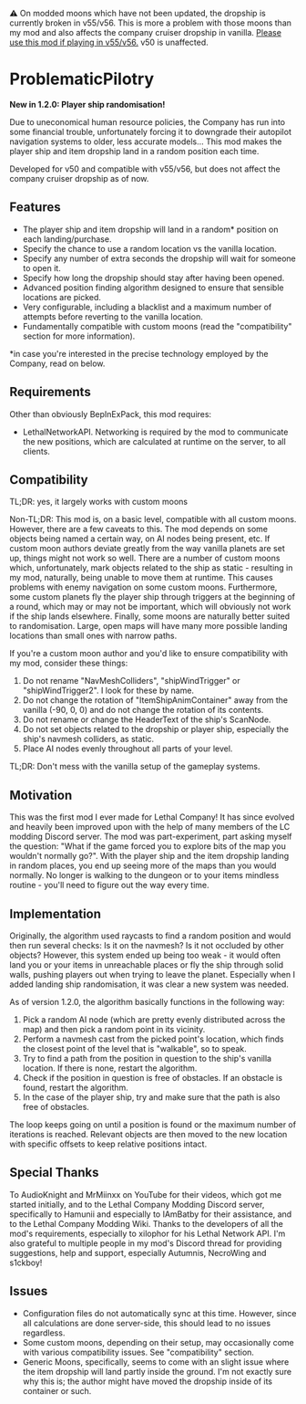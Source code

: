 ⚠️ On modded moons which have not been updated, the dropship is currently broken in v55/v56. This is more a problem with those moons than my mod and also affects the company cruiser dropship in vanilla. [Please use this mod if playing in v55/v56.](https://thunderstore.io/c/lethal-company/p/DiFFoZ/CompanyCruiserFix/) v50 is unaffected.

# ProblematicPilotry

**New in 1.2.0: Player ship randomisation!**

Due to uneconomical human resource policies, the Company has run into some financial trouble, unfortunately forcing it to downgrade their autopilot navigation systems to older, less accurate models... This mod makes the player ship and item dropship land in a random position each time.

Developed for v50 and compatible with v55/v56, but does not affect the company cruiser dropship as of now.

## Features
- The player ship and item dropship will land in a random* position on each landing/purchase.
- Specify the chance to use a random location vs the vanilla location.
- Specify any number of extra seconds the dropship will wait for someone to open it.
- Specify how long the dropship should stay after having been opened.
- Advanced position finding algorithm designed to ensure that sensible locations are picked.
- Very configurable, including a blacklist and a maximum number of attempts before reverting to the vanilla location.
- Fundamentally compatible with custom moons (read the "compatibility" section for more information).

*in case you're interested in the precise technology employed by the Company, read on below.

## Requirements

Other than obviously BepInExPack, this mod requires:
- LethalNetworkAPI. Networking is required by the mod to communicate the new positions, which are calculated at runtime on the server, to all clients.

## Compatibility

TL;DR: yes, it largely works with custom moons

Non-TL;DR:
This mod is, on a basic level, compatible with all custom moons. However, there are a few caveats to this. The mod depends on some objects being named a certain way, on AI nodes being present, etc. If custom moon authors deviate greatly from the way vanilla planets are set up, things might not work so well. There are a number of custom moons which, unfortunately, mark objects related to the ship as static - resulting in my mod, naturally, being unable to move them at runtime. This causes problems with enemy navigation on some custom moons. Furthermore, some custom planets fly the player ship through triggers at the beginning of a round, which may or may not be important, which will obviously not work if the ship lands elsewhere. Finally, some moons are naturally better suited to randomisation. Large, open maps will have many more possible landing locations than small ones with narrow paths.

If you're a custom moon author and you'd like to ensure compatibility with my mod, consider these things:
1. Do not rename "NavMeshColliders", "shipWindTrigger" or "shipWindTrigger2". I look for these by name.
2. Do not change the rotation of "ItemShipAnimContainer" away from the vanilla (-90, 0, 0) and do not change the rotation of its contents.
3. Do not rename or change the HeaderText of the ship's ScanNode.
4. Do not set objects related to the dropship or player ship, especially the ship's navmesh colliders, as static.
5. Place AI nodes evenly throughout all parts of your level.

TL;DR: Don't mess with the vanilla setup of the gameplay systems.


## Motivation

This was the first mod I ever made for Lethal Company! It has since evolved and heavily been improved upon with the help of many members of the LC modding Discord server.
The mod was part-experiment, part asking myself the question: "What if the game forced you to explore bits of the map you wouldn't normally go?". With the player ship and the item dropship landing in random places, you end up seeing more of the maps than you would normally. No longer is walking to the dungeon or to your items mindless routine - you'll need to figure out the way every time.

## Implementation

Originally, the algorithm used raycasts to find a random position and would then run several checks: Is it on the navmesh? Is it not occluded by other objects? However, this system ended up being too weak - it would often land you or your items in unreachable places or fly the ship through solid walls, pushing players out when trying to leave the planet. Especially when I added landing ship randomisation, it was clear a new system was needed.

As of version 1.2.0, the algorithm basically functions in the following way:

1. Pick a random AI node (which are pretty evenly distributed across the map) and then pick a random point in its vicinity.
2. Perform a navmesh cast from the picked point's location, which finds the closest point of the level that is "walkable", so to speak.
3. Try to find a path from the position in question to the ship's vanilla location. If there is none, restart the algorithm.
4. Check if the position in question is free of obstacles. If an obstacle is found, restart the algorithm.
5. In the case of the player ship, try and make sure that the path is also free of obstacles.

The loop keeps going on until a position is found or the maximum number of iterations is reached. Relevant objects are then moved to the new location with specific offsets to keep relative positions intact.

## Special Thanks
To AudioKnight and MrMiinxx on YouTube for their videos, which got me started initially, and to the Lethal Company Modding Discord server, specifically to Hamunii and especially to IAmBatby for their assistance, and to the Lethal Company Modding Wiki. Thanks to the developers of all the mod's requirements, especially to xilophor for his Lethal Network API. I'm also grateful to multiple people in my mod's Discord thread for providing suggestions, help and support, especially Autumnis, NecroWing and s1ckboy!

## Issues
- Configuration files do not automatically sync at this time. However, since all calculations are done server-side, this should lead to no issues regardless.
- Some custom moons, depending on their setup, may occasionally come with various compatibility issues. See "compatibility" section.
- Generic Moons, specifically, seems to come with an slight issue where the item dropship will land partly inside the ground. I'm not exactly sure why this is; the author might have moved the dropship inside of its container or such.